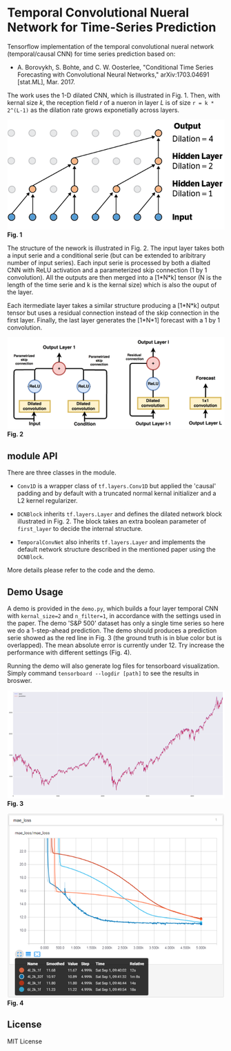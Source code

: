 # Temporal Convolutional Nueral Network for Time-Series Prediction

Tensorflow implementation of the temporal convolutional nueral network (temporal/causal CNN) for time series prediction based on:

-   A. Borovykh, S. Bohte, and C. W. Oosterlee, "Conditional Time Series Forecasting with Convolutional Neural Networks," arXiv:1703.04691 [stat.ML], Mar. 2017.

The work uses the 1-D dilated CNN, which is illustrated in Fig. 1. Then, with kernal size _k_, the reception field _r_ of a nueron in layer _L_ is of size `r = k * 2^(L-1)` as the dilation rate grows exponetially across layers.

![dilatedcnn](images/dilatedcnn.png "Fig. 1")
**Fig. 1**

The structure of the nework is illustrated in Fig. 2. The input layer takes both a input serie and a conditional serie (but can be extended to aribitrary number of input series). Each input serie is processed by both a dialted CNN with ReLU activation and a parameterized skip connection (1 by 1 convolution). All the outputs are then merged into a [1\*N\*k] tensor (N is the length of the time serie and k is the kernal size) which is also the ouput of the layer.

Each itermediate layer takes a similar structure producing a [1\*N\*k] output tensor but uses a residual connection instead of the skip connection in the first layer. Finally, the last layer generates the [1\*N\*1] forecast with a 1 by 1 convolution.

![dilatedcnn](images/network.png "Fig. 2")
**Fig. 2**

## module API

There are three classes in the module.

- ```Conv1D``` is a wrapper class of ```tf.layers.Conv1D``` but applied the 'causal' padding and by default with a truncated normal kernal initializer and a L2 kernel regularizer.

- ```DCNBlock``` inherits ```tf.layers.Layer``` and defines the dilated network block illustrated in Fig. 2. The block takes an extra boolean parameter of ```first_layer``` to decide the internal structure.

- ```TemporalConvNet``` also inherits ```tf.layers.Layer``` and implements the default network structure described in the mentioned paper using the ```DCNBlock```.

More details please refer to the code and the demo.

## Demo Usage

A demo is provided in the ```demo.py```, which builds a four layer temporal CNN with ```kernal_size=2``` and ```n_filter=1```, in accordance with the settings used in the paper. The demo 'S&P 500' dataset has only a single time series so here we do a 1-step-ahead prediction. The demo should produces a prediction serie showed as the red line in Fig. 3 (the ground truth is in blue color but is overlapped). The mean absolute error is currently under 12. Try increase the performance with different settings (Fig. 4).

Running the demo will also generate log files for tensorboard visualization. Simply command ```tensorboard --logdir [path]``` to see the results in broswer.

![result](images/result.png "Fig. 3")
**Fig. 3**

![runs](images/runs.png "Fig. 4")
**Fig. 4**

## License

MIT License
